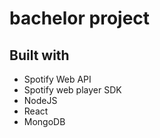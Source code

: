 # bachelor project

## Built with
* Spotify Web API
* Spotify web player SDK
* NodeJS
* React
* MongoDB
  

